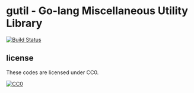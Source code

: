 # gutil - Go-lang Miscellaneous Utility Library

[![Build Status](https://travis-ci.org/spiegel-im-spiegel/gutil.svg?branch=master)](https://travis-ci.org/spiegel-im-spiegel/gutil)

## license

These codes are licensed under CC0.

[![CC0](http://i.creativecommons.org/p/zero/1.0/88x31.png "CC0")](http://creativecommons.org/publicdomain/zero/1.0/deed.ja)
